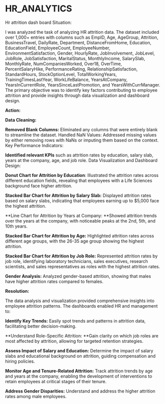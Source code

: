 # HR_ANALYTICS

Hr attrition dash board Situation:

I was analyzed the task of analyzing HR attrition data. The dataset included over 1,000+ entries with columns such as EmpID, Age, AgeGroup, Attrition, BusinessTravel, DailyRate, Department, DistanceFromHome, Education, EducationField, EmployeeCount, EmployeeNumber, EnvironmentSatisfaction, Gender, HourlyRate, JobInvolvement, JobLevel, JobRole, JobSatisfaction, MaritalStatus, MonthlyIncome, SalarySlab, MonthlyRate, NumCompaniesWorked, Over18, OverTime, PercentSalaryHike, PerformanceRating, RelationshipSatisfaction, StandardHours, StockOptionLevel, TotalWorkingYears, TrainingTimesLastYear, WorkLifeBalance, YearsAtCompany, YearsInCurrentRole, YearsSinceLastPromotion, and YearsWithCurrManager. The primary objective was to identify key factors contributing to employee attrition and provide insights through data visualization and dashboard design.

**Action:**

**Data Cleaning:**

**Removed Blank Columns:** Eliminated any columns that were entirely blank to streamline the dataset.
Handled NaN Values: Addressed missing values by either removing rows with NaNs or imputing them based on the context.
Key Performance Indicators:

**Identified relevant KPIs** such as attrition rates by education, salary slab, years at the company, age, and job role.
Data Visualization and Dashboard Design:

**Donut Chart for Attrition by Education**: Illustrated the attrition rates across different education fields, revealing that employees with a Life Sciences background face higher attrition.

**Stacked Bar Chart for Attrition by Salary Slab:** Displayed attrition rates based on salary slabs, indicating that employees earning up to $5,000 face the highest attrition.

**Line Chart for Attrition by Years at Company: **Showed attrition trends over the years at the company, with noticeable peaks at the 2nd, 5th, and 10th years.

**Stacked Bar Chart for Attrition by Age:** Highlighted attrition rates across different age groups, with the 26-35 age group showing the highest attrition.

**Stacked Bar Chart for Attrition by Job Role:** Represented attrition rates by job role, identifying laboratory technicians, sales executives, research scientists, and sales representatives as roles with the highest attrition rates.

**Gender Analysis:** Analyzed gender-based attrition, showing that males have higher attrition rates compared to females.

**Resolution:**

The data analysis and visualization provided comprehensive insights into employee attrition patterns. The dashboards enabled HR and management to:

**Identify Key Trends:** Easily spot trends and patterns in attrition data, facilitating better decision-making.

**Understand Role-Specific Attrition: **Gain clarity on which job roles are most affected by attrition, allowing for targeted retention strategies.

**Assess Impact of Salary and Education:** Determine the impact of salary slabs and educational background on attrition, guiding compensation and hiring policies.

**Monitor Age and Tenure-Related Attrition:** Track attrition trends by age and years at the company, enabling the development of interventions to retain employees at critical stages of their tenure.

**Address Gender Disparities:** Understand and address the higher attrition rates among male employees.

